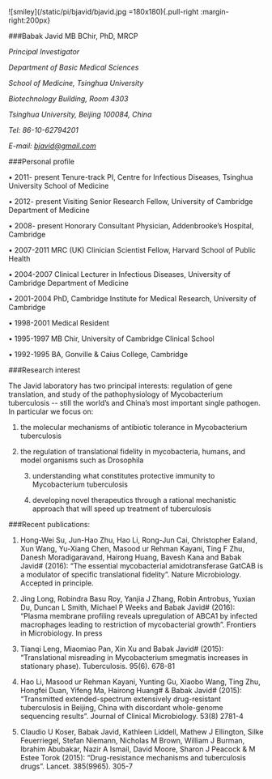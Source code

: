 ![smiley](/static/pi/bjavid/bjavid.jpg =180x180){.pull-right :margin-right:200px}

###Babak Javid   MB BChir, PhD, MRCP

*Principal Investigator*

*Department of Basic Medical Sciences*

*School of Medicine, Tsinghua University*

*Biotechnology Building, Room 4303*

*Tsinghua University, Beijing 100084, China*

*Tel: 86-10-62794201*

*E-mail: bjavid@gmail.com*


###Personal profile

•	2011- present Tenure-track PI, Centre for Infectious Diseases, Tsinghua University School of Medicine

•	2012- present Visiting Senior Research Fellow, University of Cambridge Department of Medicine

•	2008- present Honorary Consultant Physician, Addenbrooke’s Hospital, Cambridge

•	2007-2011 MRC (UK) Clinician Scientist Fellow, Harvard School of Public Health

•	2004-2007 Clinical Lecturer in Infectious Diseases, University of Cambridge Department of Medicine

•	2001-2004 PhD, Cambridge Institute for Medical Research, University of Cambridge

•	1998-2001 Medical Resident

•	1995-1997 MB Chir, University of Cambridge Clinical School

•	1992-1995 BA, Gonville & Caius College, Cambridge



###Research interest


The Javid laboratory has two principal interests: regulation of gene translation, and study of the pathophysiology of Mycobacterium tuberculosis  -- still the world’s and China’s most important single pathogen.  In particular we focus on:

1) the molecular mechanisms of antibiotic tolerance in Mycobacterium tuberculosis

2) the regulation of translational fidelity in mycobacteria, humans, and model organisms such as Drosophila

    3) understanding what constitutes protective immunity to Mycobacterium tuberculosis

    4) developing novel therapeutics through a rational mechanistic approach that will speed up treatment of tuberculosis


###Recent publications:

1.	Hong-Wei Su, Jun-Hao Zhu, Hao Li, Rong-Jun Cai, Christopher Ealand, Xun Wang, Yu-Xiang Chen, Masood ur Rehman Kayani, Ting F Zhu, Danesh Moradigaravand, Hairong Huang, Bavesh Kana and Babak Javid# (2016): “The essential mycobacterial amidotransferase GatCAB is a modulator of specific translational fidelity”. Nature Microbiology. Accepted in principle.

2.	Jing Long, Robindra Basu Roy, Yanjia J Zhang, Robin Antrobus, Yuxian Du, Duncan L Smith, Michael P Weeks and Babak Javid# (2016): “Plasma membrane profiling reveals upregulation of ABCA1 by infected macrophages leading to restriction of mycobacterial growth”. Frontiers in Microbiology. In press

3.	Tianqi Leng, Miaomiao Pan, Xin Xu and Babak Javid# (2015): “Translational misreading in Mycobacterium smegmatis increases in stationary phase). Tuberculosis. 95(6). 678-81

4.	Hao Li, Masood ur Rehman Kayani, Yunting Gu, Xiaobo Wang, Ting Zhu, Hongfei Duan, Yifeng Ma, Hairong Huang# & Babak Javid# (2015): “Transmitted extended-spectrum extensively drug-resistant tuberculosis in Beijing, China with discordant whole-genome sequencing results”. Journal of Clinical Microbiology. 53(8) 2781-4

5.	Claudio U Koser, Babak Javid, Kathleen Liddell, Mathew J Ellington, Silke Feuerriegel, Stefan Niemann, Nicholas M Brown, William J Burman, Ibrahim Abubakar, Nazir A Ismail, David Moore, Sharon J Peacock & M Estee Torok (2015): “Drug-resistance mechanisms and tuberculosis drugs”. Lancet. 385(9965). 305-7
